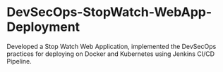 # DevSecOps-StopWatch-WebApp-Deployment
Developed a Stop Watch Web Application, implemented the DevSecOps practices for deploying on Docker and Kubernetes using Jenkins CI/CD Pipeline.
